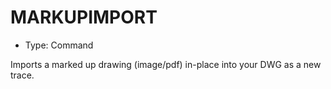 # MARKUPIMPORT

- Type: Command

Imports a marked up drawing (image/pdf) in-place into your DWG as a new trace.
